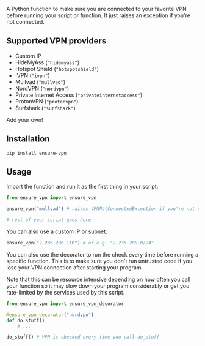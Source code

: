 A Python function to make sure you are connected to your favorite VPN before running your script or function. It just raises an exception if you're not connected.

## Supported VPN providers
- Custom IP
- HideMyAss (`"hidemyass"`)
- Hotspot Shield (`"hotspotshield"`)
- IVPN (`"ivpn"`)
- Mullvad (`"mullvad"`)
- NordVPN (`"nordvpn"`)
- Private Internet Access (`"privateinternetaccess"`)
- ProtonVPN (`"protonvpn"`)
- Surfshark (`"surfshark"`)

Add your own!

## Installation
```
pip install ensure-vpn
```

## Usage

Import the function and run it as the first thing in your script:

```python
from ensure_vpn import ensure_vpn

ensure_vpn("mullvad") # raises VPNNotConnectedException if you're not connected.

# rest of your script goes here
```

You can also use a custom IP or subnet:
```python
ensure_vpn("2.235.200.110") # or e.g. "2.235.200.0/24"
```

You can also use the decorator to run the check every time before running a specific function. This is to make sure you don't run untrusted code if you lose your VPN connection after starting your program.

Note that this can be resource intensive depending on how often you call your function so it may slow down your program considerably or get you rate-limited by the services used by this script.

```python
from ensure_vpn import ensure_vpn_decorator

@ensure_vpn_decorator("nordvpn")
def do_stuff():
    # ...

do_stuff() # VPN is checked every time you call do_stuff
```
